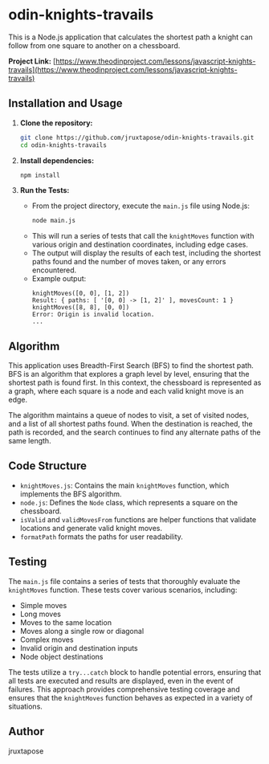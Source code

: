 # odin-knights-travails

This is a Node.js application that calculates the shortest path a knight can follow from one square to another on a chessboard.

**Project Link:** [https://www.theodinproject.com/lessons/javascript-knights-travails](https://www.theodinproject.com/lessons/javascript-knights-travails)

## Installation and Usage

1.  **Clone the repository:**
    ```bash
    git clone https://github.com/jruxtapose/odin-knights-travails.git
    cd odin-knights-travails
    ```
2.  **Install dependencies:**
    ```bash
    npm install
    ```
3.  **Run the Tests:**

    * From the project directory, execute the `main.js` file using Node.js:
        ```bash
        node main.js
        ```
    * This will run a series of tests that call the `knightMoves` function with various origin and destination coordinates, including edge cases.
    * The output will display the results of each test, including the shortest paths found and the number of moves taken, or any errors encountered.
    * Example output:
        ```
        knightMoves([0, 0], [1, 2])
        Result: { paths: [ '[0, 0] -> [1, 2]' ], movesCount: 1 }
        knightMoves([8, 8], [0, 0])
        Error: Origin is invalid location.
        ...
        ```

## Algorithm

This application uses Breadth-First Search (BFS) to find the shortest path. BFS is an algorithm that explores a graph level by level, ensuring that the shortest path is found first. In this context, the chessboard is represented as a graph, where each square is a node and each valid knight move is an edge.

The algorithm maintains a queue of nodes to visit, a set of visited nodes, and a list of all shortest paths found. When the destination is reached, the path is recorded, and the search continues to find any alternate paths of the same length.

## Code Structure

* `knightMoves.js`: Contains the main `knightMoves` function, which implements the BFS algorithm.
* `node.js`: Defines the `Node` class, which represents a square on the chessboard.
* `isValid` and `validMovesFrom` functions are helper functions that validate locations and generate valid knight moves.
* `formatPath` formats the paths for user readability.

## Testing

The `main.js` file contains a series of tests that thoroughly evaluate the `knightMoves` function. These tests cover various scenarios, including:

* Simple moves
* Long moves
* Moves to the same location
* Moves along a single row or diagonal
* Complex moves
* Invalid origin and destination inputs
* Node object destinations

The tests utilize a `try...catch` block to handle potential errors, ensuring that all tests are executed and results are displayed, even in the event of failures. This approach provides comprehensive testing coverage and ensures that the `knightMoves` function behaves as expected in a variety of situations.

## Author

jruxtapose